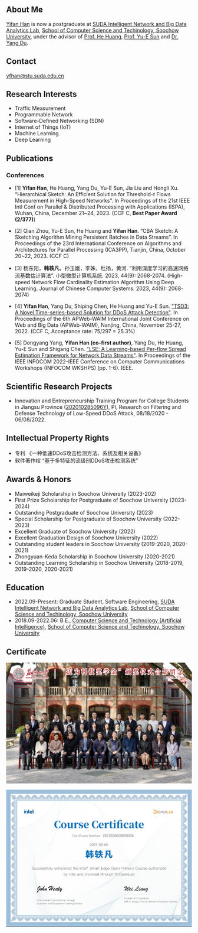 ## About Me

[Yifan Han](https://scholar.google.com/citations?user=M7MAIlgAAAAJ&hl=en) is now a postgraduate at [SUDA Intelligent Network and Big Data Analytics Lab](http://ins.scst.suda.edu.cn/), [School of Computer Science and Techinology, Soochow University](http://scst.suda.edu.cn/main.htm), under the advisor of [Prof. He Huang](http://web.suda.edu.cn/huangh/), [Prof. Yu-E Sun](http://web.suda.edu.cn/sunye12/) and [Dr. Yang Du](http://web.suda.edu.cn/dy/). 


## Contact

yfhan@stu.suda.edu.cn


## Research Interests

- Traffic Measurement
- Programmable Network
- Software-Defined Networking (SDN)
- Internet of Things (IoT)
- Machine Learning
- Deep Learning


## Publications

### Conferences

- [1] __Yifan Han__, He Huang, Yang Du, Yu-E Sun, Jia Liu and Hongli Xu. “Hierarchical Sketch: An Efficient Solution for Threshold-*t* Flows Measurement in High-Speed Networks”. In Proceedings of the 21st IEEE Intl Conf on Parallel & Distributed Processing with Applications (ISPA), Wuhan, China, December 21~24, 2023. (CCF C, __Best Paper Award (2/377)__)

- [2] Qian Zhou, Yu-E Sun, He Huang and __Yifan Han__. “CBA Sketch: A Sketching Algorithm Mining Persistent Batches in Data Streams”. In Proceedings of the 23rd International Conference on Algorithms and Architectures for Parallel Processing (ICA3PP), Tianjin, China, October 20~22, 2023. (CCF C)

- [3] 杨东阳，__韩轶凡__，孙玉娥，李姝，杜扬，黄河. “利用深度学习的高速网络流基数估计算法”. 小型微型计算机系统. 2023, 44(9): 2068-2074. (High-speed Network Flow Cardinality Estimation Algorithm Using Deep Learning. Journal of Chinese Computer Systems. 2023, 44(9): 2068-2074)

- [4] __Yifan Han__, Yang Du, Shiping Chen, He Huang and Yu-E Sun. ["TSD3: A Novel Time-series-based Solution for DDoS Attack Detection"](https://link.springer.com/chapter/10.1007/978-3-031-25201-3_25). In Proceedings of the 6th APWeb-WAIM International Joint Conference on Web and Big Data (APWeb-WAIM), Nanjing, China, November 25-27, 2022. (CCF C, Acceptance rate: 75/297 = 25.3%)

- [5] Dongyang Yang, __Yifan Han (co-first author)__, Yang Du, He Huang, Yu-E Sun and Shigang Chen. ["LSE: A Learning-based Per-flow Spread Estimation Framework for Network Data Streams"](https://ieeexplore.ieee.org/abstract/document/9798225/). In Proceedings of the IEEE INFOCOM 2022-IEEE Conference on Computer Communications Workshops (INFOCOM WKSHPS) (pp. 1-6). IEEE.


## Scientific Research Projects

- Innovation and Entrepreneurship Training Program for College Students in Jiangsu Province ([202010285096Y](https://jsgjc.jse.edu.cn/cxcypt/cxcypt/Index/ItemDetail?id=e406130a-0c2c-42de-88b2-525acc0efeb1&_pageIndex=15)), PI, Research on Filtering and Defense Technology of Low-Speed DDoS Attack, 08/18/2020 - 06/08/2022.

## Intellectual Property Rights
- 专利 《一种低速DDoS攻击检测方法、系统及相关设备》
- 软件著作权 “基于多特征的流级别DDoS攻击检测系统”

## Awards & Honors

- Maiweikeji Scholarship in Soochow University (2023-202)
- First Prize Scholarship for Postgraduate of Soochow University (2023-2024)
- Outstanding Postgraduate of Soochow University (2023)
- Special Scholarship for Postgraduate of Soochow University (2022-2023)
- Excellent Graduate of Soochow University (2022)
- Excellent Graduation Design of Soochow University (2022)
- Outstanding student leaders in Soochow University (2019-2020, 2020-2021)
- Zhongyuan-Keda Scholarship in Soochow University (2020-2021)
- Outstanding Learning Scholarship in Soochow University (2018-2019, 2019-2020, 2020-2021)


## Education

- 2022.09-Present: Graduate Student, Software Engineering, [SUDA Intelligent Network and Big Data Analytics Lab](http://ins.scst.suda.edu.cn/), [School of Computer Science and Techinology, Soochow University](http://scst.suda.edu.cn/main.htm)
- 2018.09-2022.06: B.E., [Computer Science and Technology (Artificial Intelligence)](http://aiclass.jwb.suda.edu.cn/), [School of Computer Science and Techinology, Soochow University](http://scst.suda.edu.cn/main.htm)


## Certificate

![avatar](/Maiweikeji.PNG)

![avatar](/Edge_Smart.jpeg)
